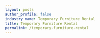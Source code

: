 ```yaml
---
layout: posts 
author_profile: false 
industry_name: Temporary Furniture Rental
title: Temporary Furniture Rental
permalink: /temporary-furniture-rental
---
```

